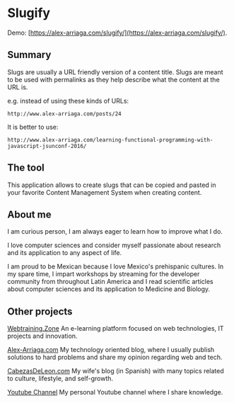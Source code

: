 # Slugify

Demo: [https://alex-arriaga.com/slugify/](https://alex-arriaga.com/slugify/).

## Summary

Slugs are usually a URL friendly version of a content title. 
Slugs are meant to be used with permalinks as they help describe 
what the content at the URL is.

e.g. instead of using these kinds of URLs:

```
http://www.alex-arriaga.com/posts/24
```

It is better to use:
```
http://www.alex-arriaga.com/learning-functional-programming-with-javascript-jsunconf-2016/
```

## The tool

This application allows to create slugs that can be copied and pasted in
your favorite Content Management System when creating content.

## About me

I am curious person, I am always eager to learn how to improve what I do.

I love computer sciences and consider myself passionate about research and 
its application to any aspect of life. 

I am proud to be Mexican because I love Mexico's prehispanic cultures. In my spare time, I impart workshops 
by streaming for the developer community from throughout Latin America and I read scientific articles 
about computer sciences and its application to Medicine and Biology.

## Other projects

[Webtraining.Zone](https://webtraining.zone) An e-learning platform focused on web technologies, IT projects and innovation.

[Alex-Arriaga.com](https://www.alex-arriaga.com/) My technology oriented blog, where I usually publish solutions to hard problems and share my opinion regarding web and tech.

[CabezasDeLeon.com](http://cabezasdeleon.com) My wife's blog (in Spanish) with many topics related to culture, lifestyle, and self-growth.

[Youtube Channel](https://www.youtube.com/AlexArriaga/) My personal Youtube channel where I share knowledge.


